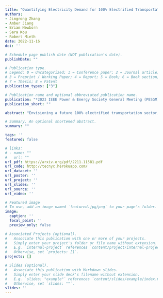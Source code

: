 ```yaml
---
title: "Quantifying Electricity Demand for 100% Electrified Transportation in New York City"
authors:
- Jingrong Zhang
- Amber Jiang
- Brian Newborn 
- Sara Kou 
- Robert Mieth
date: 2022-11-16
doi: ''

# Schedule page publish date (NOT publication's date).
publishDate: ""

# Publication type.
# Legend: 0 = Uncategorized; 1 = Conference paper; 2 = Journal article;
# 3 = Preprint / Working Paper; 4 = Report; 5 = Book; 6 = Book section;
# 7 = Thesis; 8 = Patent
publication_types: ["3"]

# Publication name and optional abbreviated publication name.
publication: "*2023 IEEE Power & Energy Society General Meeting (PESGM)*, under review"
publication_short: ""

abstract: "Envisioning a future 100% electrified transportation sector, this paper proposes a model framework that uses socio-economic, demographic, and geographic data to estimate electric energy demand from commuter traffic. Additionally, we explore the possible mode choices of each individual, which allows to create mode-mix scenarios for the entire population. We quantify the electric energy demand for each scenario using technical specifications of state-of-the-art battery and electric drives technology in combination with different charging scenarios. Using data sets for New York City, our results highlight the need for infrastructure investments, the usefulness of flexible charging policies and the positive impact of incentivizing micromobility and mass-transit options. Our model and results are publicly available as interactive Dashboard [HERE](http://tecnyc.herokuapp.com/)"

# Summary. An optional shortened abstract.
summary: ""

tags: ''
featured: false

# links:
# - name: ""
#   url: ""
url_pdf: https://arxiv.org/pdf/2211.11581.pdf
url_code: http://tecnyc.herokuapp.com/
url_dataset: ''
url_poster: ''
url_project: ''
url_slides: ''
url_source: ''
url_video: ''

# Featured image
# To use, add an image named `featured.jpg/png` to your page's folder. 
image:
  caption: ''
  focal_point: ''
  preview_only: false

# Associated Projects (optional).
#   Associate this publication with one or more of your projects.
#   Simply enter your project's folder or file name without extension.
#   E.g. `internal-project` references `content/project/internal-project/index.md`.
#   Otherwise, set `projects: []`.
projects: []

# Slides (optional).
#   Associate this publication with Markdown slides.
#   Simply enter your slide deck's filename without extension.
#   E.g. `slides: "example"` references `content/slides/example/index.md`.
#   Otherwise, set `slides: ""`.
slides: ''
---
```

